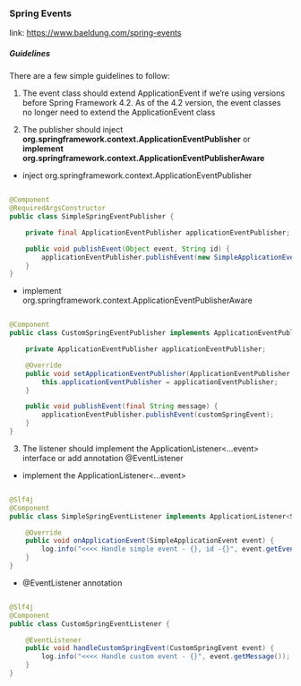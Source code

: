 ### Spring Events

link: https://www.baeldung.com/spring-events

##### Guidelines

There are a few simple guidelines to follow:

1. The event class should extend ApplicationEvent if we’re using versions before Spring Framework 4.2. As of the 4.2
   version, the event classes no longer need to extend the ApplicationEvent class


2. The publisher should inject <b>org.springframework.context.ApplicationEventPublisher</b> or <b>implement
   org.springframework.context.ApplicationEventPublisherAware</b>

* inject org.springframework.context.ApplicationEventPublisher

```java

@Component
@RequiredArgsConstructor
public class SimpleSpringEventPublisher {

    private final ApplicationEventPublisher applicationEventPublisher;

    public void publishEvent(Object event, String id) {
        applicationEventPublisher.publishEvent(new SimpleApplicationEvent(this, event, id));
    }
}

```

* implement org.springframework.context.ApplicationEventPublisherAware

```java

@Component
public class CustomSpringEventPublisher implements ApplicationEventPublisherAware {

    private ApplicationEventPublisher applicationEventPublisher;

    @Override
    public void setApplicationEventPublisher(ApplicationEventPublisher applicationEventPublisher) {
        this.applicationEventPublisher = applicationEventPublisher;
    }

    public void publishEvent(final String message) {
        applicationEventPublisher.publishEvent(customSpringEvent);
    }
}
```

3. The listener should implement the ApplicationListener<...event> interface or add annotation @EventListener

* implement the ApplicationListener<...event>

```java

@Slf4j
@Component
public class SimpleSpringEventListener implements ApplicationListener<SimpleApplicationEvent> {

    @Override
    public void onApplicationEvent(SimpleApplicationEvent event) {
        log.info("<<<< Handle simple event - {}, id -{}", event.getEvent(), event.getId());
    }
}
```

* @EventListener annotation

```java

@Slf4j
@Component
public class CustomSpringEventListener {

    @EventListener
    public void handleCustomSpringEvent(CustomSpringEvent event) {
        log.info("<<<< Handle custom event - {}", event.getMessage());
    }
}
```